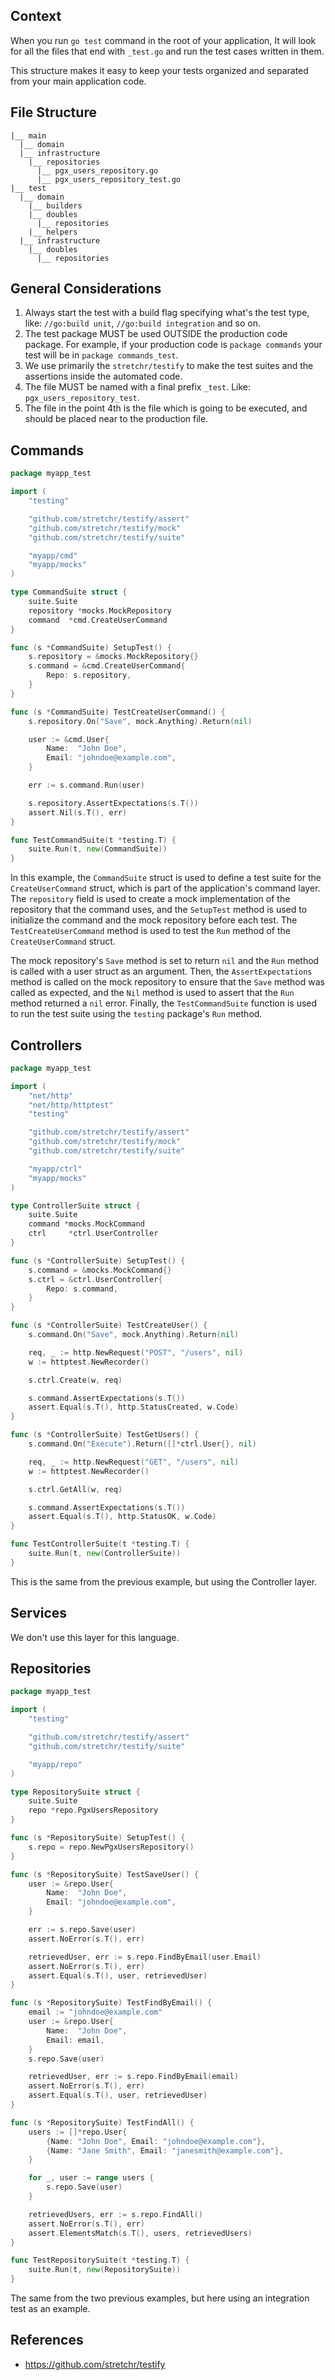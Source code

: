 ## Context
When you run `go test` command in the root of your application,
It will look for all the files that end with `_test.go` and run the test cases written in them.

This structure makes it easy to keep your tests organized and separated from your main application code.

## File Structure
```
|__ main
  |__ domain
  |__ infrastructure
    |__ repositories
      |__ pgx_users_repository.go
      |__ pgx_users_repository_test.go
|__ test
  |__ domain
    |__ builders
    |__ doubles
      |__ repositories
    |__ helpers
  |__ infrastructure
    |__ doubles
      |__ repositories
```

## General Considerations
1. Always start the test with a build flag specifying what's the test type, like: `//go:build unit`, `//go:build integration` and so on.
2. The test package MUST be used OUTSIDE the production code package. For example, if your production code is `package commands` your test will be in `package commands_test`.
3. We use primarily the `stretchr/testify` to make the test suites and the assertions inside the automated code.
4. The file MUST be named with a final prefix `_test`. Like: `pgx_users_repository_test`.
5. The file in the point 4th is the file which is going to be executed, and should be placed near to the production file.

## Commands
```go
package myapp_test

import (
	"testing"

	"github.com/stretchr/testify/assert"
	"github.com/stretchr/testify/mock"
	"github.com/stretchr/testify/suite"

	"myapp/cmd"
	"myapp/mocks"
)

type CommandSuite struct {
	suite.Suite
	repository *mocks.MockRepository
	command  *cmd.CreateUserCommand
}

func (s *CommandSuite) SetupTest() {
	s.repository = &mocks.MockRepository{}
	s.command = &cmd.CreateUserCommand{
		Repo: s.repository,
	}
}

func (s *CommandSuite) TestCreateUserCommand() {
	s.repository.On("Save", mock.Anything).Return(nil)

	user := &cmd.User{
		Name:  "John Doe",
		Email: "johndoe@example.com",
	}

	err := s.command.Run(user)

	s.repository.AssertExpectations(s.T())
	assert.Nil(s.T(), err)
}

func TestCommandSuite(t *testing.T) {
	suite.Run(t, new(CommandSuite))
}
```

In this example, the `CommandSuite` struct is used to define a test suite for the `CreateUserCommand` struct, which is part of the application's command layer.
The `repository` field is used to create a mock implementation of the repository that the command uses, and the `SetupTest` method is used to initialize the command and the mock repository before each test.
The `TestCreateUserCommand` method is used to test the `Run` method of the `CreateUserCommand` struct.

The mock repository's `Save` method is set to return `nil` and the `Run` method is called with a user struct as an argument.
Then, the `AssertExpectations` method is called on the mock repository to ensure that the `Save` method was called as expected, and the `Nil` method is used to assert that the `Run` method returned a `nil` error.
Finally, the `TestCommandSuite` function is used to run the test suite using the `testing` package's `Run` method.

## Controllers
```go
package myapp_test

import (
	"net/http"
	"net/http/httptest"
	"testing"

	"github.com/stretchr/testify/assert"
	"github.com/stretchr/testify/mock"
	"github.com/stretchr/testify/suite"

	"myapp/ctrl"
	"myapp/mocks"
)

type ControllerSuite struct {
	suite.Suite
	command *mocks.MockCommand
	ctrl     *ctrl.UserController
}

func (s *ControllerSuite) SetupTest() {
	s.command = &mocks.MockCommand{}
	s.ctrl = &ctrl.UserController{
		Repo: s.command,
	}
}

func (s *ControllerSuite) TestCreateUser() {
	s.command.On("Save", mock.Anything).Return(nil)

	req, _ := http.NewRequest("POST", "/users", nil)
	w := httptest.NewRecorder()

	s.ctrl.Create(w, req)

	s.command.AssertExpectations(s.T())
	assert.Equal(s.T(), http.StatusCreated, w.Code)
}

func (s *ControllerSuite) TestGetUsers() {
	s.command.On("Execute").Return([]*ctrl.User{}, nil)

	req, _ := http.NewRequest("GET", "/users", nil)
	w := httptest.NewRecorder()

	s.ctrl.GetAll(w, req)

	s.command.AssertExpectations(s.T())
	assert.Equal(s.T(), http.StatusOK, w.Code)
}

func TestControllerSuite(t *testing.T) {
	suite.Run(t, new(ControllerSuite))
}
```

This is the same from the previous example, but using the Controller layer.

## Services
We don't use this layer for this language.

## Repositories
```go
package myapp_test

import (
	"testing"

	"github.com/stretchr/testify/assert"
	"github.com/stretchr/testify/suite"

	"myapp/repo"
)

type RepositorySuite struct {
	suite.Suite
	repo *repo.PgxUsersRepository
}

func (s *RepositorySuite) SetupTest() {
	s.repo = repo.NewPgxUsersRepository()
}

func (s *RepositorySuite) TestSaveUser() {
	user := &repo.User{
		Name:  "John Doe",
		Email: "johndoe@example.com",
	}

	err := s.repo.Save(user)
	assert.NoError(s.T(), err)

	retrievedUser, err := s.repo.FindByEmail(user.Email)
	assert.NoError(s.T(), err)
	assert.Equal(s.T(), user, retrievedUser)
}

func (s *RepositorySuite) TestFindByEmail() {
	email := "johndoe@example.com"
	user := &repo.User{
		Name:  "John Doe",
		Email: email,
	}
	s.repo.Save(user)

	retrievedUser, err := s.repo.FindByEmail(email)
	assert.NoError(s.T(), err)
	assert.Equal(s.T(), user, retrievedUser)
}

func (s *RepositorySuite) TestFindAll() {
	users := []*repo.User{
		{Name: "John Doe", Email: "johndoe@example.com"},
		{Name: "Jane Smith", Email: "janesmith@example.com"},
	}

	for _, user := range users {
		s.repo.Save(user)
	}

	retrievedUsers, err := s.repo.FindAll()
	assert.NoError(s.T(), err)
	assert.ElementsMatch(s.T(), users, retrievedUsers)
}

func TestRepositorySuite(t *testing.T) {
	suite.Run(t, new(RepositorySuite))
}
```

The same from the two previous examples, but here using an integration test as an example.

## References

* https://github.com/stretchr/testify
